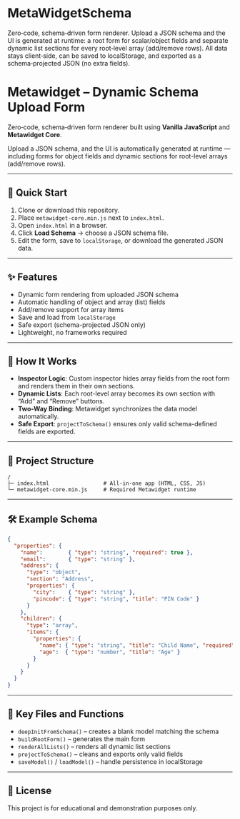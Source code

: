 # MetaWidgetSchema
Zero‑code, schema‑driven form renderer. Upload a JSON schema and the UI is generated at runtime: a root form for scalar/object fields and separate dynamic list sections for every root‑level array (add/remove rows). All data stays client‑side, can be saved to localStorage, and exported as a schema‑projected JSON (no extra fields).
# Metawidget – Dynamic Schema Upload Form

Zero‑code, schema‑driven form renderer built using **Vanilla JavaScript** and **Metawidget Core**.

Upload a JSON schema, and the UI is automatically generated at runtime — including forms for object fields and dynamic sections for root-level arrays (add/remove rows).

---

## 🚀 Quick Start

1. Clone or download this repository.
2. Place `metawidget-core.min.js` next to `index.html`.
3. Open `index.html` in a browser.
4. Click **Load Schema** → choose a JSON schema file.
5. Edit the form, save to `localStorage`, or download the generated JSON data.

---

## ✨ Features

- Dynamic form rendering from uploaded JSON schema
- Automatic handling of object and array (list) fields
- Add/remove support for array items
- Save and load from `localStorage`
- Safe export (schema-projected JSON only)
- Lightweight, no frameworks required

---

## 🧠 How It Works

- **Inspector Logic**: Custom inspector hides array fields from the root form and renders them in their own sections.
- **Dynamic Lists**: Each root-level array becomes its own section with “Add” and “Remove” buttons.
- **Two-Way Binding**: Metawidget synchronizes the data model automatically.
- **Safe Export**: `projectToSchema()` ensures only valid schema-defined fields are exported.

---

## 📂 Project Structure

```
/
├─ index.html                 # All-in-one app (HTML, CSS, JS)
└─ metawidget-core.min.js     # Required Metawidget runtime
```

---

## 🛠 Example Schema

```json
{
  "properties": {
    "name":        { "type": "string", "required": true },
    "email":       { "type": "string" },
    "address": {
      "type": "object",
      "section": "Address",
      "properties": {
        "city":    { "type": "string" },
        "pincode": { "type": "string", "title": "PIN Code" }
      }
    },
    "children": {
      "type": "array",
      "items": {
        "properties": {
          "name": { "type": "string", "title": "Child Name", "required": true },
          "age":  { "type": "number", "title": "Age" }
        }
      }
    }
  }
}
```

---

## 🧩 Key Files and Functions

- `deepInitFromSchema()` – creates a blank model matching the schema
- `buildRootForm()` – generates the main form
- `renderAllLists()` – renders all dynamic list sections
- `projectToSchema()` – cleans and exports only valid fields
- `saveModel()` / `loadModel()` – handle persistence in localStorage

---

## 🧾 License

This project is for educational and demonstration purposes only.
